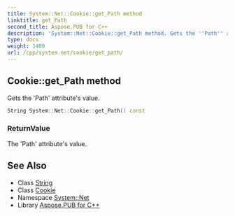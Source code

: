 ```yaml
---
title: System::Net::Cookie::get_Path method
linktitle: get_Path
second_title: Aspose.PUB for C++
description: 'System::Net::Cookie::get_Path method. Gets the ''Path'' attribute''s value in C++.'
type: docs
weight: 1400
url: /cpp/system.net/cookie/get_path/
---
```

## Cookie::get_Path method


Gets the 'Path' attribute's value.

```cpp
String System::Net::Cookie::get_Path() const
```


### ReturnValue

The 'Path' attribute's value.

## See Also

* Class [String](../../../system/string/)
* Class [Cookie](../)
* Namespace [System::Net](../../)
* Library [Aspose.PUB for C++](../../../)
